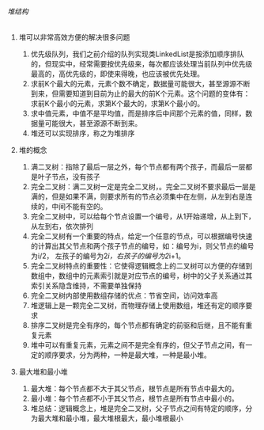###### 堆结构  
1. 堆可以非常高效方便的解决很多问题
    1. 优先级队列，我们之前介绍的队列实现类LinkedList是按添加顺序排队的，但现实中，经常需要按优先级来，每次都应该处理当前队列中优先级最高的，高优先级的，即使来得晚，也应该被优先处理。
    2. 求前K个最大的元素，元素个数不确定，数据量可能很大，甚至源源不断到来，但需要知道到目前为止的最大的前K个元素。这个问题的变体有：求前K个最小的元素，求第K个最大的，求第K个最小的。
    3. 求中值元素，中值不是平均值，而是排序后中间那个元素的值，同样，数据量可能很大，甚至源源不断到来。
    4. 堆还可以实现排序，称之为堆排序
    
2. 堆的概念  
    1. 满二叉树：指除了最后一层之外，每个节点都有两个孩子，而最后一层都是叶子节点，没有孩子
    2. 完全二叉树：满二叉树一定是完全二叉树，。完全二叉树不要求最后一层是满的，但是如果不满，则要求所有的节点必须集中在左侧，从左到右是连续的，中间不能有空的。
    3. 完全二叉树中，可以给每个节点设置一个编号，从1开始递增，从上到下，从左到右，依次排列
    4. 完全二叉树有一个重要的特点，给定一个任意的节点，可以根据编号快速的计算出其父节点和两个孩子节点的编号，如：编号为i，则父节点的编号为i/2，
左孩子的编号为2*i，右孩子的编号为2*i+1。
    5. 完全二叉树特点的重要性：它使得逻辑概念上的二叉树可以方便的存储到数组中，数组中的元素索引就是对应节点的编号，树中的父子关系通过其索引关系隐含维持，不需要单独保持
    6. 完全二叉树内部使用数组存储的优点：节省空间，访问效率高
    7. 堆逻辑上是一颗完全二叉树，而物理存储上使用数组，堆还有定的顺序要求
    8. 排序二叉树是完全有序的，每个节点都有确定的前驱和后继，且不能有重复元素
    9. 堆中可以有重复元素，元素之间不是完全有序的，但父子节点之间，有一定的顺序要求，分为两种，一种是最大堆，一种是最小堆。
     
3. 最大堆和最小堆
    1. 最大堆：每个节点都不大于其父节点，根节点是所有节点中最大的。
    2. 最小堆：每个节点都不小于其父节点，根节点是所有节点中最小的。
    3. 堆总结：逻辑概念上，堆是完全二叉树，父子节点之间有特定的顺序，分为最大堆和最小堆，最大堆根最大，最小堆根最小
   